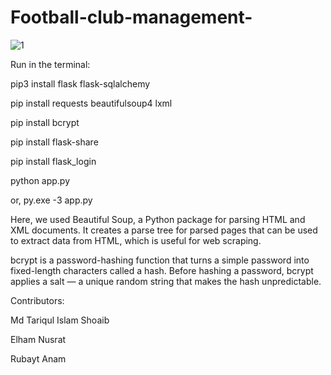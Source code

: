 # Football-club-management-


![1](https://github.com/user-attachments/assets/bf979cfc-cd37-4a41-94e3-2541e3800b9b)



Run in the terminal:


pip3 install flask flask-sqlalchemy

pip install requests beautifulsoup4 lxml

pip install bcrypt

pip install flask-share

pip install flask_login

python app.py
   
   or, py.exe -3 app.py

   
Here, we used Beautiful Soup, a Python package for parsing HTML and XML documents. It creates a parse tree for parsed pages that can be used to extract data from HTML, which is useful for web scraping.

bcrypt is a password-hashing function that turns a simple password into fixed-length characters called a hash. Before hashing a password, bcrypt applies a salt — a unique random string that makes the hash unpredictable.


Contributors:

Md Tariqul Islam Shoaib

Elham Nusrat

Rubayt Anam


